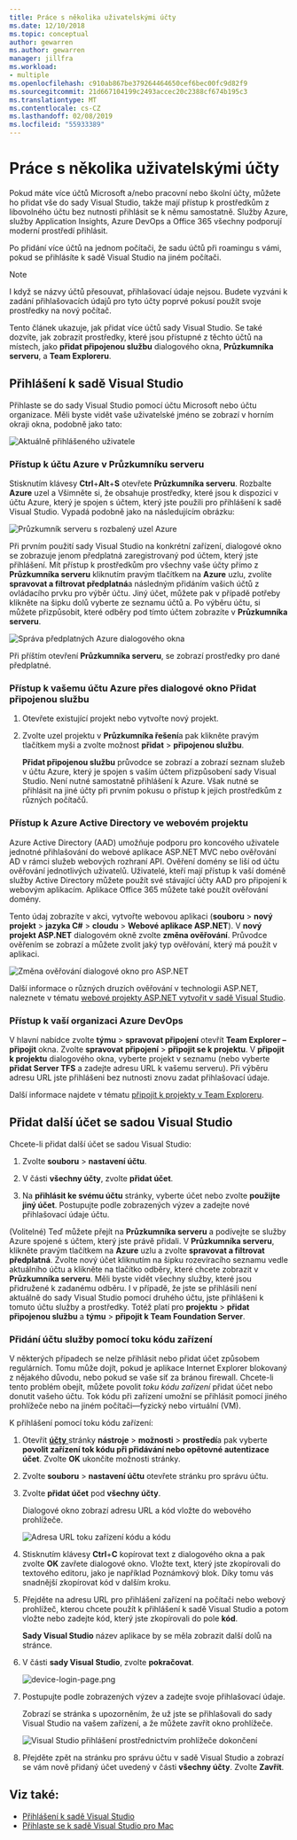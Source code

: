 ```yaml
---
title: Práce s několika uživatelskými účty
ms.date: 12/10/2018
ms.topic: conceptual
author: gewarren
ms.author: gewarren
manager: jillfra
ms.workload:
- multiple
ms.openlocfilehash: c910ab867be379264464650cef6bec00fc9d82f9
ms.sourcegitcommit: 21d667104199c2493accec20c2388cf674b195c3
ms.translationtype: MT
ms.contentlocale: cs-CZ
ms.lasthandoff: 02/08/2019
ms.locfileid: "55933389"
---
```

# <a name="work-with-multiple-user-accounts"></a>Práce s několika uživatelskými účty

Pokud máte více účtů Microsoft a/nebo pracovní nebo školní účty, můžete ho přidat vše do sady Visual Studio, takže mají přístup k prostředkům z libovolného účtu bez nutnosti přihlásit se k němu samostatně. Služby Azure, služby Application Insights, Azure DevOps a Office 365 všechny podporují moderní prostředí přihlásit.

Po přidání více účtů na jednom počítači, že sadu účtů při roamingu s vámi, pokud se přihlásíte k sadě Visual Studio na jiném počítači.

> [!NOTE]
> I když se názvy účtů přesouvat, přihlašovací údaje nejsou. Budete vyzváni k zadání přihlašovacích údajů pro tyto účty poprvé pokusí použít svoje prostředky na nový počítač.

Tento článek ukazuje, jak přidat více účtů sady Visual Studio. Se také dozvíte, jak zobrazit prostředky, které jsou přístupné z těchto účtů na místech, jako **přidat připojenou službu** dialogového okna, **Průzkumníka serveru**, a **Team Exploreru**.

## <a name="sign-in-to-visual-studio"></a>Přihlášení k sadě Visual Studio

Přihlaste se do sady Visual Studio pomocí účtu Microsoft nebo účtu organizace. Měli byste vidět vaše uživatelské jméno se zobrazí v horním okraji okna, podobně jako tato:

![Aktuálně přihlášeného uživatele](../ide/media/vs2015_username.png)

### <a name="access-your-azure-account-in-server-explorer"></a>Přístup k účtu Azure v Průzkumníku serveru

Stisknutím klávesy **Ctrl**+**Alt**+**S** otevřete **Průzkumníka serveru**. Rozbalte **Azure** uzel a Všimněte si, že obsahuje prostředky, které jsou k dispozici v účtu Azure, který je spojen s účtem, který jste použili pro přihlášení k sadě Visual Studio. Vypadá podobně jako na následujícím obrázku:

![Průzkumník serveru s rozbalený uzel Azure](../ide/media/work-with-multiple-user-accounts/server-explorer.png)

Při prvním použití sady Visual Studio na konkrétní zařízení, dialogové okno se zobrazuje jenom předplatná zaregistrovaný pod účtem, který jste přihlášení. Mít přístup k prostředkům pro všechny vaše účty přímo z **Průzkumníka serveru** kliknutím pravým tlačítkem na **Azure** uzlu, zvolíte **spravovat a filtrovat předplatná**a následným přidáním vašich účtů z ovládacího prvku pro výběr účtu. Jiný účet, můžete pak v případě potřeby klikněte na šipku dolů vyberte ze seznamu účtů a. Po výběru účtu, si můžete přizpůsobit, které odběry pod tímto účtem zobrazíte v **Průzkumníka serveru**.

![Správa předplatných Azure dialogového okna](../ide/media/vs2015_manage_subs.png)

Při příštím otevření **Průzkumníka serveru**, se zobrazí prostředky pro dané předplatné.

### <a name="access-your-azure-account-via-add-connected-service-dialog"></a>Přístup k vašemu účtu Azure přes dialogové okno Přidat připojenou službu

1. Otevřete existující projekt nebo vytvořte nový projekt.

1. Zvolte uzel projektu v **Průzkumníka řešení**a pak klikněte pravým tlačítkem myši a zvolte možnost **přidat** > **připojenou službu**.

   **Přidat připojenou službu** průvodce se zobrazí a zobrazí seznam služeb v účtu Azure, který je spojen s vaším účtem přizpůsobení sady Visual Studio. Není nutné samostatně přihlášení k Azure. Však nutné se přihlásit na jiné účty při prvním pokusu o přístup k jejich prostředkům z různých počítačů.

### <a name="access-azure-active-directory-in-a-web-project"></a>Přístup k Azure Active Directory ve webovém projektu

Azure Active Directory (AAD) umožňuje podporu pro koncového uživatele jednotné přihlašování do webové aplikace ASP.NET MVC nebo ověřování AD v rámci služeb webových rozhraní API. Ověření domény se liší od účtu ověřování jednotlivých uživatelů. Uživatelé, kteří mají přístup k vaší doméně služby Active Directory můžete použít své stávající účty AAD pro připojení k webovým aplikacím. Aplikace Office 365 můžete také použít ověřování domény.

Tento údaj zobrazíte v akci, vytvořte webovou aplikaci (**souboru** > **nový projekt** > **jazyka C#** > **cloudu**  >  **Webové aplikace ASP.NET**). V **nový projekt ASP.NET** dialogovém okně zvolte **změna ověřování**. Průvodce ověřením se zobrazí a můžete zvolit jaký typ ověřování, který má použít v aplikaci.

![Změna ověřování dialogové okno pro ASP.NET](../ide/media/vs2015_change_authentication.png)

Další informace o různých druzích ověřování v technologii ASP.NET, naleznete v tématu [webové projekty ASP.NET vytvořit v sadě Visual Studio](/aspnet/visual-studio/overview/2013/creating-web-projects-in-visual-studio#authentication-methods).

### <a name="access-your-azure-devops-organization"></a>Přístup k vaší organizaci Azure DevOps

V hlavní nabídce zvolte **týmu** > **spravovat připojení** otevřít **Team Explorer – připojit** okna. Zvolte **spravovat připojení** > **připojit se k projektu**. V **připojit k projektu** dialogového okna, vyberte projekt v seznamu (nebo vyberte **přidat Server TFS** a zadejte adresu URL k vašemu serveru). Při výběru adresu URL jste přihlášeni bez nutnosti znovu zadat přihlašovací údaje.

Další informace najdete v tématu [připojit k projekty v Team Exploreru](connect-team-project.md).

## <a name="add-an-additional-account-to-visual-studio"></a>Přidat další účet se sadou Visual Studio

Chcete-li přidat další účet se sadou Visual Studio:

1. Zvolte **souboru** > **nastavení účtu**.

1. V části **všechny účty**, zvolte **přidat účet**.

1. Na **přihlásit ke svému účtu** stránky, vyberte účet nebo zvolte **použijte jiný účet**. Postupujte podle zobrazených výzev a zadejte nové přihlašovací údaje účtu.

(Volitelné) Teď můžete přejít na **Průzkumníka serveru** a podívejte se služby Azure spojené s účtem, který jste právě přidali. V **Průzkumníka serveru**, klikněte pravým tlačítkem na **Azure** uzlu a zvolte **spravovat a filtrovat předplatná**. Zvolte nový účet kliknutím na šipku rozevíracího seznamu vedle aktuálního účtu a klikněte na tlačítko odběry, které chcete zobrazit v **Průzkumníka serveru**. Měli byste vidět všechny služby, které jsou přidružené k zadanému odběru. I v případě, že jste se přihlásili není aktuálně do sady Visual Studio pomocí druhého účtu, jste přihlášeni k tomuto účtu služby a prostředky. Totéž platí pro **projektu** > **přidat připojenou službu** a **týmu** > **připojit k Team Foundation Server**.

### <a name="add-an-account-using-device-code-flow"></a>Přidání účtu služby pomocí toku kódu zařízení

V některých případech se nelze přihlásit nebo přidat účet způsobem regulárních. Tomu může dojít, pokud je aplikace Internet Explorer blokovaný z nějakého důvodu, nebo pokud se vaše síť za bránou firewall. Chcete-li tento problém obejít, můžete povolit *toku kódu zařízení* přidat účet nebo donutit vašeho účtu. Tok kódu při zařízení umožní se přihlásit pomocí jiného prohlížeče nebo na jiném počítači&mdash;fyzický nebo virtuální (VM).

K přihlášení pomocí toku kódu zařízení:

1. Otevřít [ **účty** ](reference/accounts-environment-options-dialog-box.md) stránky **nástroje** > **možnosti** > **prostředí**a pak vyberte **povolit zařízení tok kódu při přidávání nebo opětovné autentizace účet**. Zvolte **OK** ukončíte možnosti stránky.

1. Zvolte **souboru** > **nastavení účtu** otevřete stránku pro správu účtu.

1. Zvolte **přidat účet** pod **všechny účty**.

   Dialogové okno zobrazí adresu URL a kód vložte do webového prohlížeče.

   ![Adresa URL toku zařízení kódu a kódu](media/work-with-multiple-user-accounts/device-login-code.png)

1. Stisknutím klávesy **Ctrl**+**C** kopírovat text z dialogového okna a pak zvolte **OK** zavřete dialogové okno. Vložte text, který jste zkopírovali do textového editoru, jako je například Poznámkový blok. Díky tomu vás snadnější zkopírovat kód v dalším kroku.

1. Přejděte na adresu URL pro přihlášení zařízení na počítači nebo webový prohlížeč, kterou chcete použít k přihlášení k sadě Visual Studio a potom vložte nebo zadejte kód, který jste zkopírovali do pole **kód**.

   **Sady Visual Studio** název aplikace by se měla zobrazit další dolů na stránce.

1. V části **sady Visual Studio**, zvolte **pokračovat**.

   ![device-login-page.png](media/work-with-multiple-user-accounts/device-login-page.png)

1. Postupujte podle zobrazených výzev a zadejte svoje přihlašovací údaje.

   Zobrazí se stránka s upozorněním, že už jste se přihlašovali do sady Visual Studio na vašem zařízení, a že můžete zavřít okno prohlížeče.

   ![Visual Studio přihlášení prostřednictvím prohlížeče dokončení](media/work-with-multiple-user-accounts/sign-in-browser-complete.png)

1. Přejděte zpět na stránku pro správu účtu v sadě Visual Studio a zobrazí se vám nově přidaný účet uvedený v části **všechny účty**. Zvolte **Zavřít**.

## <a name="see-also"></a>Viz také:

- [Přihlášení k sadě Visual Studio](signing-in-to-visual-studio.md)
- [Přihlaste se k sadě Visual Studio pro Mac](/visualstudio/mac/signing-in)
